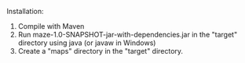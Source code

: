 Installation:

1. Compile with Maven
2. Run maze-1.0-SNAPSHOT-jar-with-dependencies.jar in the "target" directory using java (or javaw in Windows)
3. Create a "maps" directory in the "target" directory.
